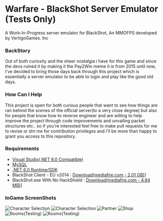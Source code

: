 # Warfare - BlackShot Server Emulator (Tests Only)

A Work-In-Progress server emulator for BlackShot, An MMOFPS developed by VertigoGames. Inc

### BackStory
Out of both curiosity and the sheer nostalgia i have for this game and since the devs ruined it by making it the Pay2Win meme it is from 2015 until now, I've decided to bring those days back through this project which is essentially a server emulator to be able to login and play like the good old days.

### How Can I Help
This project is open for both curious people that want to see how things are ran behind the scenes of the official server(to a very close degree) but also for people that know how to reverse engineer and are willing to help improve the project through code improvements and unvailing packet structures etc.. so if you're interested feel free to make pull requests for me to revise or dm me for contribution privileges and i'll be more than happy to grant you access to this repository.

### Requirements
* [Visual Studio(.NET 6.0 Compatible)](https://visualstudio.microsoft.com/downloads/)
* [MySQL](https://www.mysql.com/)
* [.NET 6.0 Runtime/SDK](https://dotnet.microsoft.com/en-us/download/dotnet/6.0)
* BlackShot Client - EU v2014 : [Download(mediafire.com - 2.01 GB)](https://www.mediafire.com/file/cso7x9vs0zcl668/BS2014Client.zip/file)]
* BlackShot.exe With No HackShield : [Download(mediafire.com - 4.84 MB)](https://www.mediafire.com/file/63fsv8tmvly5vjg/blackshot.exe/file)]

### InGame ScreenShots
![Character Selection](https://i.ibb.co/6Zj1sBn/Screen-Shot0805164537.jpg)
![Character Selection](https://i.ibb.co/sRgqXfj/Screen-Shot0805164540.jpg)
![Partner](https://cdn.discordapp.com/attachments/942414761105178634/957243551815704616/unknown.png)
![Shop](https://cdn.discordapp.com/attachments/889253697664741428/939891320779051028/ScreenShot1224125357.png)
![Rooms(Testing)](https://i.imgur.com/xX630gq.png)
![Rooms(Testing)](https://cdn.discordapp.com/attachments/889253697664741428/939891192013922335/ScreenShot1226135329.png)
